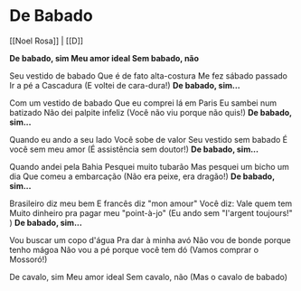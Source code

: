 # De Babado

[[Noel Rosa]] | [[D]]

**De babado, sim
Meu amor ideal
Sem babado, não**

Seu vestido de babado
Que é de fato alta-costura
Me fez sábado passado
Ir a pé a Cascadura
(E voltei de cara-dura!)
**De babado, sim...**

Com um vestido de babado
Que eu comprei lá em Paris
Eu sambei num batizado
Não dei palpite infeliz
(Você não viu porque não quis!)
**De babado, sim...**

Quando eu ando a seu lado
Você sobe de valor
Seu vestido sem babado
É você sem meu amor
(É assistência sem doutor!)
**De babado, sim...**

Quando andei pela Bahia
Pesquei muito tubarão
Mas pesquei um bicho um dia
Que comeu a embarcação
(Não era peixe, era dragão!)
**De babado, sim...**

Brasileiro diz meu bem
E francês diz "mon amour"
Você diz: Vale quem tem
Muito dinheiro pra pagar meu "point-à-jo"
(Eu ando sem "I'argent toujours!" )
**De babado, sim...**

Vou buscar um copo d'água
Pra dar à minha avó
Não vou de bonde porque tenho mágoa
Não vou a pé porque você tem dó
(Vamos comprar o Mossoró!)

De cavalo, sim
Meu amor ideal
Sem cavalo, não
(Mas o cavalo de babado)